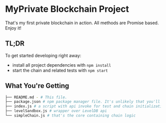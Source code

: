 # MyPrivate Blockchain Project
That's my first private blockchain in action. All methods are Promise based. Enjoy it!


## TL;DR
To get started developing right away:

* install all project dependencies with `npm install`
* start the chain and related tests with `npm start`

## What You're Getting
```bash
├── README.md - # This file.
├── package.json # npm package manager file. It's unlikely that you'll need to modify this.
├── index.js # a script with api invoke for test and chain initialization
├── levelSandbox.js # wrapper over LevelDB api
└── simpleChain.js # that's the core containing chain logic

```